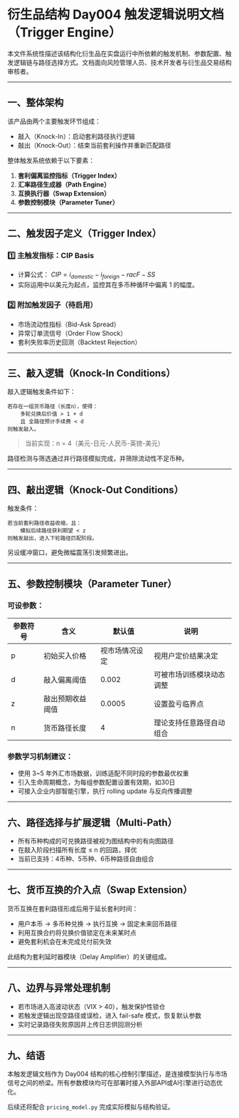 # 衍生品结构 Day004 触发逻辑说明文档（Trigger Engine）

本文件系统性描述该结构化衍生品在实盘运行中所依赖的触发机制、参数配置、触发逻辑链与路径选择方式。文档面向风险管理人员、技术开发者与衍生品交易结构审核者。

---

## 一、整体架构

该产品由两个主要触发环节组成：

* 敲入（Knock-In）：启动套利路径执行逻辑
* 敲出（Knock-Out）：结束当前套利操作并重新匹配路径

整体触发系统依赖于以下要素：

1. **套利偏离监控指标（Trigger Index）**
2. **汇率路径生成器（Path Engine）**
3. **互换执行器（Swap Extension）**
4. **参数控制模块（Parameter Tuner）**

---

## 二、触发因子定义（Trigger Index）

### 1️⃣ 主触发指标：CIP Basis

* 计算公式： $CIP = i_{domestic} - i_{foreign} - rac{F - S}{S}$
* 实际运用中以美元为起点，监控其在多币种循环中偏离 1 的幅度。

### 2️⃣ 附加触发因子（待启用）

* 市场流动性指标（Bid-Ask Spread）
* 异常订单流信号（Order Flow Shock）
* 套利失败率历史回测（Backtest Rejection）

---

## 三、敲入逻辑（Knock-In Conditions）

敲入逻辑触发条件如下：

```
若存在一组货币路径（长度n），使得：
    多轮兑换后价值 > 1 + d
    且 全路径预计手续费 < d
则触发敲入。
```

> 当前实现：n = 4（美元-日元-人民币-英镑-美元）

路径检测与筛选通过并行路径模拟完成，并筛除流动性不足币种。

---

## 四、敲出逻辑（Knock-Out Conditions）

触发条件：

```
若当前套利路径收益收缩，且：
    模拟后续路径获利期望 < z
则触发敲出，进入下轮路径匹配阶段。
```

另设缓冲窗口，避免微幅震荡引发频繁进出。

---

## 五、参数控制模块（Parameter Tuner）

### 可设参数：

| 参数符号 | 含义       | 默认值     | 说明           |
| ---- | -------- | ------- | ------------ |
| p    | 初始买入价格   | 视市场情况设定 | 视用户定价结果决定    |
| d    | 敲入偏离阈值   | 0.002   | 可被市场训练模块动态调整 |
| z    | 敲出预期收益阈值 | 0.0005  | 设置盈亏临界点      |
| n    | 货币路径长度   | 4       | 理论支持任意路径自动组合 |

### 参数学习机制建议：

* 使用 3\~5 年外汇市场数据，训练适配不同时段的参数最优权重
* 引入生命周期概念，为每组参数配置设置有效期，如30日
* 可接入企业内部智能引擎，执行 rolling update 与反向传播调整

---

## 六、路径选择与扩展逻辑（Multi-Path）

* 所有币种构成的可兑换路径被视为图结构中的有向图路径
* 在敲入阶段扫描所有长度 ≤ n 的回路，择优
* 当前已支持：4币种、5币种、6币种路径自由组合

---

## 七、货币互换的介入点（Swap Extension）

货币互换在套利路径形成后用于延长套利时间：

* 用户本币 → 多币种兑换 → 执行互换 → 固定未来回币路径
* 利用互换合约将兑换价值锁定在未来某时点
* 避免套利机会在未完成兑付前失效

此结构为套利延时器模块（Delay Amplifier）的关键组成。

---

## 八、边界与异常处理机制

* 若市场进入高波动状态（VIX > 40），触发保护性锁仓
* 若触发逻辑出现空路径或误检，进入 fail-safe 模式，恢复默认参数
* 实时记录路径失败原因并上传日志供回测分析

---

## 九、结语

本触发逻辑文档作为 Day004 结构的核心控制引擎描述，是连接模型执行与市场信号之间的桥梁。所有参数模块均可在部署时接入外部API或AI引擎进行动态优化。

后续还将配合 `pricing_model.py` 完成实际模拟与结构验证。
